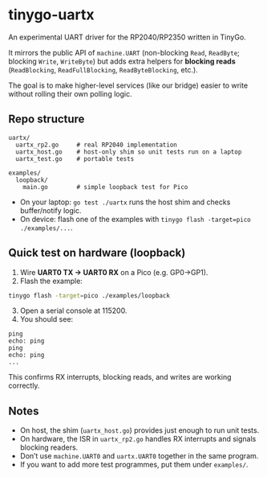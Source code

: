 # tinygo-uartx

An experimental UART driver for the RP2040/RP2350 written in TinyGo.

It mirrors the public API of `machine.UART` (non-blocking `Read`, `ReadByte`; blocking `Write`, `WriteByte`) but adds extra helpers for **blocking reads** (`ReadBlocking`, `ReadFullBlocking`, `ReadByteBlocking`, etc.).

The goal is to make higher-level services (like our bridge) easier to write without rolling their own polling logic.

## Repo structure

```
uartx/
  uartx_rp2.go     # real RP2040 implementation
  uartx_host.go    # host-only shim so unit tests run on a laptop
  uartx_test.go    # portable tests

examples/
  loopback/
    main.go        # simple loopback test for Pico
```

* On your laptop: `go test ./uartx` runs the host shim and checks buffer/notify logic.
* On device: flash one of the examples with `tinygo flash -target=pico ./examples/...`.

## Quick test on hardware (loopback)

1. Wire **UART0 TX → UART0 RX** on a Pico (e.g. GP0→GP1).
2. Flash the example:

```bash
tinygo flash -target=pico ./examples/loopback
```

3. Open a serial console at 115200.
4. You should see:

```
ping
echo: ping
ping
echo: ping
...
```

This confirms RX interrupts, blocking reads, and writes are working correctly.

## Notes

* On host, the shim (`uartx_host.go`) provides just enough to run unit tests.
* On hardware, the ISR in `uartx_rp2.go` handles RX interrupts and signals blocking readers.
* Don’t use `machine.UART0` and `uartx.UART0` together in the same program.
* If you want to add more test programmes, put them under `examples/`.
